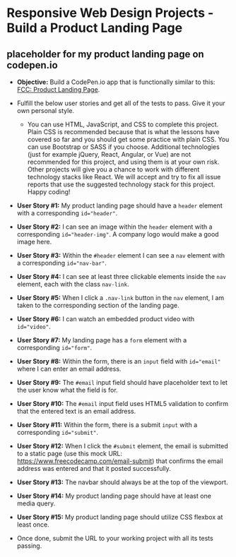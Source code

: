 # Responsive Web Design Projects - Build a Product Landing Page  

## placeholder for my product landing page on codepen.io  

* **Objective:** Build a CodePen.io app that is functionally similar to this: [FCC: Product Landing Page](https://codepen.io/freeCodeCamp/full/RKRbwL).  
* Fulfill the below user stories and get all of the tests to pass. Give it your own personal style.  
  * You can use HTML, JavaScript, and CSS to complete this project. Plain CSS is recommended because that is what the lessons have covered so far and you should get some practice with plain CSS. You can use Bootstrap or SASS if you choose. Additional technologies (just for example jQuery, React, Angular, or Vue) are not recommended for this project, and using them is at your own risk. Other projects will give you a chance to work with different technology stacks like React. We will accept and try to fix all issue reports that use the suggested technology stack for this project. Happy coding!  
  
  
* **User Story #1:** My product landing page should have a `header` element with a corresponding `id="header"`.  
* **User Story #2:** I can see an image within the `header` element with a corresponding `id="header-img"`. A company logo would make a good image here.  
* **User Story #3:** Within the `#header` element I can see a `nav` element with a corresponding `id="nav-bar"`.  
* **User Story #4:** I can see at least three clickable elements inside the `nav` element, each with the class `nav-link`.  
* **User Story #5:** When I click a `.nav-link` button in the `nav` element, I am taken to the corresponding section of the landing page.  
* **User Story #6:** I can watch an embedded product video with `id="video"`.  
* **User Story #7:** My landing page has a `form` element with a corresponding `id="form"`.  
* **User Story #8:** Within the form, there is an `input` field with `id="email"` where I can enter an email address.  
* **User Story #9:** The `#email` input field should have placeholder text to let the user know what the field is for.  
* **User Story #10:** The `#email` input field uses HTML5 validation to confirm that the entered text is an email address.  
* **User Story #11:** Within the form, there is a submit `input` with a corresponding `id="submit"`.  
* **User Story #12:** When I click the `#submit` element, the email is submitted to a static page (use this mock URL: https://www.freecodecamp.com/email-submit) that confirms the email address was entered and that it posted successfully.  
* **User Story #13:** The navbar should always be at the top of the viewport.  
* **User Story #14:** My product landing page should have at least one media query.  
* **User Story #15:** My product landing page should utilize CSS flexbox at least once.   
* Once done, submit the URL to your working project with all its tests passing.  

